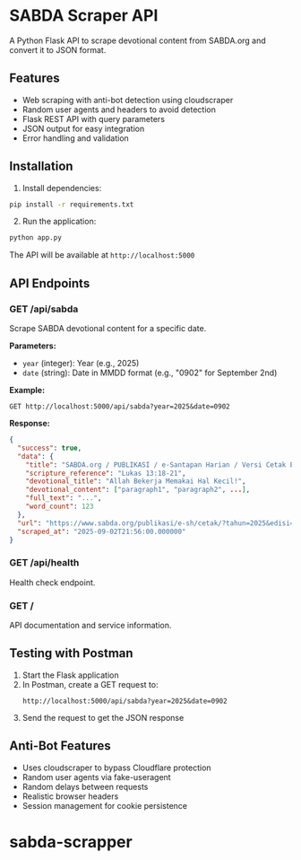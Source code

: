 # SABDA Scraper API

A Python Flask API to scrape devotional content from SABDA.org and convert it to JSON format.

## Features

- Web scraping with anti-bot detection using cloudscraper
- Random user agents and headers to avoid detection
- Flask REST API with query parameters
- JSON output for easy integration
- Error handling and validation

## Installation

1. Install dependencies:
```bash
pip install -r requirements.txt
```

2. Run the application:
```bash
python app.py
```

The API will be available at `http://localhost:5000`

## API Endpoints

### GET /api/sabda
Scrape SABDA devotional content for a specific date.

**Parameters:**
- `year` (integer): Year (e.g., 2025)
- `date` (string): Date in MMDD format (e.g., "0902" for September 2nd)

**Example:**
```
GET http://localhost:5000/api/sabda?year=2025&date=0902
```

**Response:**
```json
{
  "success": true,
  "data": {
    "title": "SABDA.org / PUBLIKASI / e-Santapan Harian / Versi Cetak Edisi 2 Sep 2025",
    "scripture_reference": "Lukas 13:18-21",
    "devotional_title": "Allah Bekerja Memakai Hal Kecil!",
    "devotional_content": ["paragraph1", "paragraph2", ...],
    "full_text": "...",
    "word_count": 123
  },
  "url": "https://www.sabda.org/publikasi/e-sh/cetak/?tahun=2025&edisi=0902",
  "scraped_at": "2025-09-02T21:56:00.000000"
}
```

### GET /api/health
Health check endpoint.

### GET /
API documentation and service information.

## Testing with Postman

1. Start the Flask application
2. In Postman, create a GET request to:
   ```
   http://localhost:5000/api/sabda?year=2025&date=0902
   ```
3. Send the request to get the JSON response

## Anti-Bot Features

- Uses cloudscraper to bypass Cloudflare protection
- Random user agents via fake-useragent
- Random delays between requests
- Realistic browser headers
- Session management for cookie persistence
# sabda-scrapper
